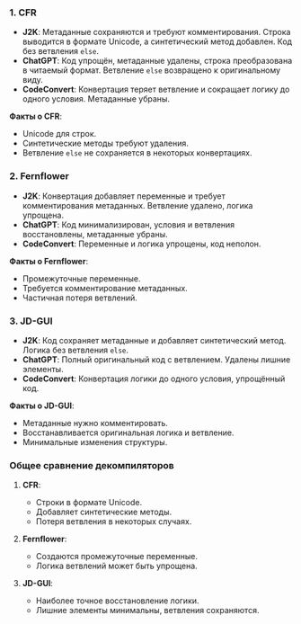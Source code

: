 ### 1. **CFR**
- **J2K**: Метаданные сохраняются и требуют комментирования. Строка выводится в формате Unicode, а синтетический метод добавлен. Код без ветвления `else`.
- **ChatGPT**: Код упрощён, метаданные удалены, строка преобразована в читаемый формат. Ветвление `else` возвращено к оригинальному виду.
- **CodeConvert**: Конвертация теряет ветвление и сокращает логику до одного условия. Метаданные убраны.

**Факты о CFR**:
- Unicode для строк.
- Синтетические методы требуют удаления.
- Ветвление `else` не сохраняется в некоторых конвертациях.

### 2. **Fernflower**
- **J2K**: Конвертация добавляет переменные и требует комментирования метаданных. Ветвление удалено, логика упрощена.
- **ChatGPT**: Код минимализирован, условия и ветвления восстановлены, метаданные убраны.
- **CodeConvert**: Переменные и логика упрощены, код неполон.

**Факты о Fernflower**:
- Промежуточные переменные.
- Требуется комментирование метаданных.
- Частичная потеря ветвлений.

### 3. **JD-GUI**
- **J2K**: Код сохраняет метаданные и добавляет синтетический метод. Логика без ветвления `else`.
- **ChatGPT**: Полный оригинальный код с ветвлением. Удалены лишние элементы.
- **CodeConvert**: Конвертация логики до одного условия, упрощённый код.

**Факты о JD-GUI**:
- Метаданные нужно комментировать.
- Восстанавливается оригинальная логика и ветвление.
- Минимальные изменения структуры.

### Общее сравнение декомпиляторов

1. **CFR**:
    - Строки в формате Unicode.
    - Добавляет синтетические методы.
    - Потеря ветвления в некоторых случаях.

2. **Fernflower**:
    - Создаются промежуточные переменные.
    - Логика ветвлений может быть упрощена.

3. **JD-GUI**:
    - Наиболее точное восстановление логики.
    - Лишние элементы минимальны, ветвления сохраняются.